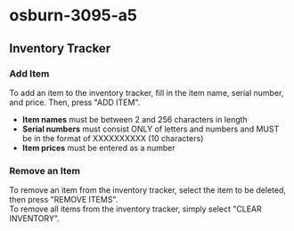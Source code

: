 # osburn-3095-a5
## Inventory Tracker

### Add Item
To add an item to the inventory tracker, fill in the item name, serial number, and price. Then, press "ADD ITEM".
* **Item names** must be between 2 and 256 characters in length
* **Serial numbers** must consist ONLY of letters and numbers and MUST be in the format of XXXXXXXXXX (10 characters)
* **Item prices** must be entered as a number

### Remove an Item
To remove an item from the inventory tracker, select the item to be deleted, then press "REMOVE ITEMS".\
To remove all items from the inventory tracker, simply select "CLEAR INVENTORY".
